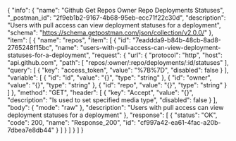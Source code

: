 {
  "info": {
    "name": "Github Get Repos Owner Repo Deployments  Statuses",
    "_postman_id": "2f9eb1b2-9167-4b68-95eb-ecc71f22c30d",
    "description": "Users with pull access can view deployment statuses for a deployment",
    "schema": "https://schema.getpostman.com/json/collection/v2.0.0/"
  },
  "item": [
    {
      "name": "repos",
      "item": [
        {
          "id": "7eaddda9-b84b-48cb-8ad8-2765248f15bc",
          "name": "users-with-pull-access-can-view-deployment-statuses-for-a-deployment",
          "request": {
            "url": {
              "protocol": "http",
              "host": "api.github.com",
              "path": [
                "repos/:owner/:repo/deployments/:id/statuses"
              ],
              "query": [
                {
                  "key": "access_token",
                  "value": "%7B%7D",
                  "disabled": false
                }
              ],
              "variable": [
                {
                  "id": "id",
                  "value": "{}",
                  "type": "string"
                },
                {
                  "id": "owner",
                  "value": "{}",
                  "type": "string"
                },
                {
                  "id": "repo",
                  "value": "{}",
                  "type": "string"
                }
              ]
            },
            "method": "GET",
            "header": [
              {
                "key": "Accept",
                "value": "{}",
                "description": "Is used to set specified media type",
                "disabled": false
              }
            ],
            "body": {
              "mode": "raw"
            },
            "description": "Users with pull access can view deployment statuses for a deployment"
          },
          "response": [
            {
              "status": "OK",
              "code": 200,
              "name": "Response_200",
              "id": "cf997a42-ea61-4fac-a20b-7dbea7e8db44"
            }
          ]
        }
      ]
    }
  ]
}